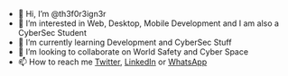 - 👋 Hi, I’m @th3f0r3ign3r
- 👀 I’m interested in Web, Desktop, Mobile Development and I am also a CyberSec Student
- 🌱 I’m currently learning Development and CyberSec Stuff
- 💞️ I’m looking to collaborate on World Safety and Cyber Space
- 📫 How to reach me [Twitter](https://twitter.com/p/th3f0r31gn3r), [LinkedIn](https://linkedin.com/in/ronelkpossou) or [WhatsApp](https://wa.me/+22962644431)

<!---
th3f0r3ign3r/th3f0r3ign3r is a ✨ special ✨ repository because its `README.md` (this file) appears on your GitHub profile.
You can click the Preview link to take a look at your changes.
--->
